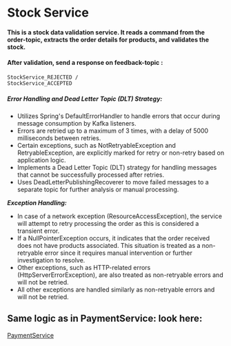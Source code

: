 # Stock Service

#### This is a stock data validation service. It reads a command from the order-topic, extracts the order details for products, and validates the stock.
#### After validation, send a response on feedback-topic :
```
StockService_REJECTED /
StockService_ACCEPTED
```

##### Error Handling and Dead Letter Topic (DLT) Strategy:

- Utilizes Spring's DefaultErrorHandler to handle errors that occur during message consumption by Kafka listeners.
- Errors are retried up to a maximum of 3 times, with a delay of 5000 milliseconds between retries.
- Certain exceptions, such as NotRetryableException and RetryableException, are explicitly marked for retry or non-retry
  based on application logic.
- Implements a Dead Letter Topic (DLT) strategy for handling messages that cannot be successfully processed after
  retries.
- Uses DeadLetterPublishingRecoverer to move failed messages to a separate topic for further analysis or manual
  processing.

***Exception Handling:***

- In case of a network exception (ResourceAccessException), the service will attempt to retry processing the order as
  this is considered a transient error.
- If a NullPointerException occurs, it indicates that the order received does not have products associated. This
  situation is treated as a non-retryable error since it requires manual intervention or further investigation to
  resolve.
- Other exceptions, such as HTTP-related errors (HttpServerErrorException), are also treated as non-retryable errors and
  will not be retried.
- All other exceptions are handled similarly as non-retryable errors and will not be retried.

## Same logic as in PaymentService: look here:
[PaymentService](https://github.com/OanaBiancaTuca/OrderAppProject/blob/master/PaymentService/README.md)